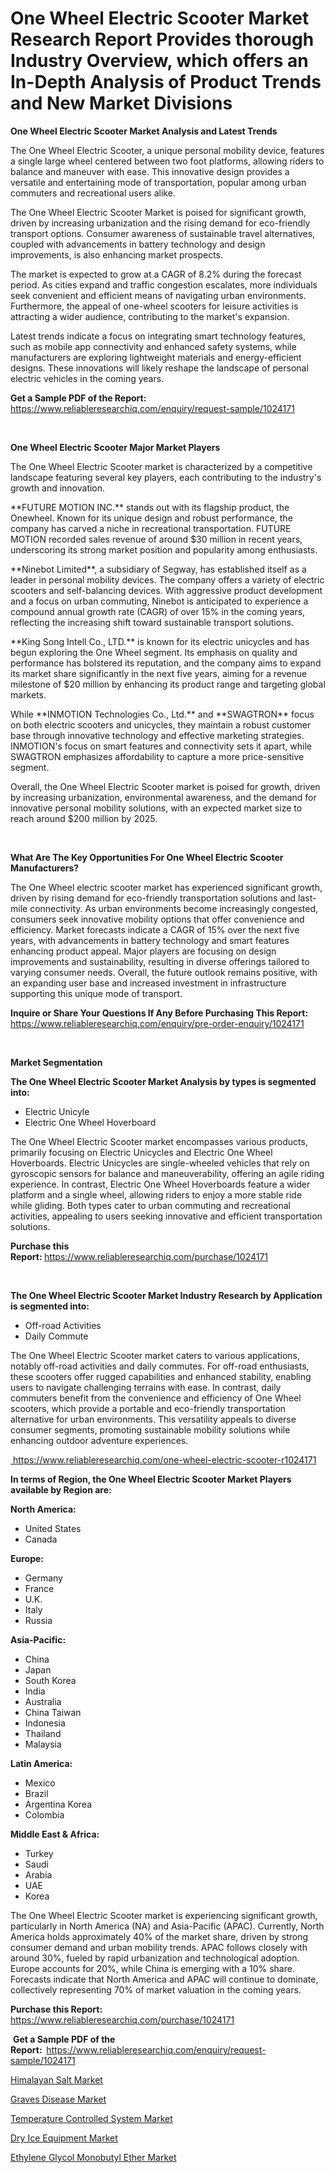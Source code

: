 <p><h1>One Wheel Electric Scooter Market Research Report Provides thorough Industry Overview, which offers an In-Depth Analysis of Product Trends and New Market Divisions</h1></p><p><strong>One Wheel Electric Scooter Market Analysis and Latest Trends</strong></p>
<p><p>The One Wheel Electric Scooter, a unique personal mobility device, features a single large wheel centered between two foot platforms, allowing riders to balance and maneuver with ease. This innovative design provides a versatile and entertaining mode of transportation, popular among urban commuters and recreational users alike. </p><p>The One Wheel Electric Scooter Market is poised for significant growth, driven by increasing urbanization and the rising demand for eco-friendly transport options. Consumer awareness of sustainable travel alternatives, coupled with advancements in battery technology and design improvements, is also enhancing market prospects. </p><p>The market is expected to grow at a CAGR of 8.2% during the forecast period. As cities expand and traffic congestion escalates, more individuals seek convenient and efficient means of navigating urban environments. Furthermore, the appeal of one-wheel scooters for leisure activities is attracting a wider audience, contributing to the market's expansion. </p><p>Latest trends indicate a focus on integrating smart technology features, such as mobile app connectivity and enhanced safety systems, while manufacturers are exploring lightweight materials and energy-efficient designs. These innovations will likely reshape the landscape of personal electric vehicles in the coming years.</p></p>
<p><strong>Get a Sample PDF of the Report:&nbsp;</strong> <a href="https://www.reliableresearchiq.com/enquiry/request-sample/1024171?utm_campaign=99&utm_medium=2&utm_source=Github&utm_content=ia&utm_term=07032025&utm_id=one-wheel-electric-scooter">https://www.reliableresearchiq.com/enquiry/request-sample/1024171</a></p>
<p>&nbsp;</p>
<p><strong>One Wheel Electric Scooter Major Market Players</strong></p>
<p><p>The One Wheel Electric Scooter market is characterized by a competitive landscape featuring several key players, each contributing to the industry's growth and innovation.</p><p>**FUTURE MOTION INC.** stands out with its flagship product, the Onewheel. Known for its unique design and robust performance, the company has carved a niche in recreational transportation. FUTURE MOTION recorded sales revenue of around $30 million in recent years, underscoring its strong market position and popularity among enthusiasts.</p><p>**Ninebot Limited**, a subsidiary of Segway, has established itself as a leader in personal mobility devices. The company offers a variety of electric scooters and self-balancing devices. With aggressive product development and a focus on urban commuting, Ninebot is anticipated to experience a compound annual growth rate (CAGR) of over 15% in the coming years, reflecting the increasing shift toward sustainable transport solutions.</p><p>**King Song Intell Co., LTD.** is known for its electric unicycles and has begun exploring the One Wheel segment. Its emphasis on quality and performance has bolstered its reputation, and the company aims to expand its market share significantly in the next five years, aiming for a revenue milestone of $20 million by enhancing its product range and targeting global markets.</p><p>While **INMOTION Technologies Co., Ltd.** and **SWAGTRON** focus on both electric scooters and unicycles, they maintain a robust customer base through innovative technology and effective marketing strategies. INMOTION's focus on smart features and connectivity sets it apart, while SWAGTRON emphasizes affordability to capture a more price-sensitive segment.</p><p>Overall, the One Wheel Electric Scooter market is poised for growth, driven by increasing urbanization, environmental awareness, and the demand for innovative personal mobility solutions, with an expected market size to reach around $200 million by 2025.</p></p>
<p>&nbsp;</p>
<p><strong>What Are The Key Opportunities For One Wheel Electric Scooter Manufacturers?</strong></p>
<p><p>The One Wheel electric scooter market has experienced significant growth, driven by rising demand for eco-friendly transportation solutions and last-mile connectivity. As urban environments become increasingly congested, consumers seek innovative mobility options that offer convenience and efficiency. Market forecasts indicate a CAGR of 15% over the next five years, with advancements in battery technology and smart features enhancing product appeal. Major players are focusing on design improvements and sustainability, resulting in diverse offerings tailored to varying consumer needs. Overall, the future outlook remains positive, with an expanding user base and increased investment in infrastructure supporting this unique mode of transport.</p></p>
<p><strong>Inquire or Share Your Questions If Any Before Purchasing This Report:</strong> <a href="https://www.reliableresearchiq.com/enquiry/pre-order-enquiry/1024171?utm_campaign=99&utm_medium=2&utm_source=Github&utm_content=ia&utm_term=07032025&utm_id=one-wheel-electric-scooter">https://www.reliableresearchiq.com/enquiry/pre-order-enquiry/1024171</a></p>
<p>&nbsp;</p>
<p><strong>Market Segmentation</strong></p>
<p><strong>The One Wheel Electric Scooter Market Analysis by types is segmented into:</strong></p>
<p><ul><li>Electric Unicyle</li><li>Electric One Wheel Hoverboard</li></ul></p>
<p><p>The One Wheel Electric Scooter market encompasses various products, primarily focusing on Electric Unicycles and Electric One Wheel Hoverboards. Electric Unicycles are single-wheeled vehicles that rely on gyroscopic sensors for balance and maneuverability, offering an agile riding experience. In contrast, Electric One Wheel Hoverboards feature a wider platform and a single wheel, allowing riders to enjoy a more stable ride while gliding. Both types cater to urban commuting and recreational activities, appealing to users seeking innovative and efficient transportation solutions.</p></p>
<p><strong>Purchase this Report:&nbsp;</strong><a href="https://www.reliableresearchiq.com/purchase/1024171?utm_campaign=99&utm_medium=2&utm_source=Github&utm_content=ia&utm_term=07032025&utm_id=one-wheel-electric-scooter">https://www.reliableresearchiq.com/purchase/1024171</a></p>
<p>&nbsp;</p>
<p><strong>The One Wheel Electric Scooter Market Industry Research by Application is segmented into:</strong></p>
<p><ul><li>Off-road Activities</li><li>Daily Commute</li></ul></p>
<p><p>The One Wheel Electric Scooter market caters to various applications, notably off-road activities and daily commutes. For off-road enthusiasts, these scooters offer rugged capabilities and enhanced stability, enabling users to navigate challenging terrains with ease. In contrast, daily commuters benefit from the convenience and efficiency of One Wheel scooters, which provide a portable and eco-friendly transportation alternative for urban environments. This versatility appeals to diverse consumer segments, promoting sustainable mobility solutions while enhancing outdoor adventure experiences.</p></p>
<p><a href="https://www.reliableresearchiq.com/one-wheel-electric-scooter-r1024171?utm_campaign=99&utm_medium=2&utm_source=Github&utm_content=ia&utm_term=07032025&utm_id=one-wheel-electric-scooter">&nbsp;https://www.reliableresearchiq.com/one-wheel-electric-scooter-r1024171</a></p>
<p><strong>In terms of Region, the One Wheel Electric Scooter Market Players available by Region are:</strong></p>
<p>
    <p> <strong> North America: </strong>
        <ul>
            <li>United States</li>
            <li>Canada</li>
        </ul>
        </p> 
    <p> <strong> Europe: </strong>
        <ul>
            <li>Germany</li>
            <li>France</li>
            <li>U.K.</li>
            <li>Italy</li>
            <li>Russia</li>
        </ul>
        </p> 
    <p> <strong> Asia-Pacific: </strong>
        <ul>
            <li>China</li>
            <li>Japan</li>
            <li>South Korea</li>
            <li>India</li>
            <li>Australia</li>
            <li>China Taiwan</li>
            <li>Indonesia</li>
            <li>Thailand</li>
            <li>Malaysia</li>
        </ul>
        </p> 
    <p> <strong> Latin America: </strong>
        <ul>
            <li>Mexico</li>
            <li>Brazil</li>
            <li>Argentina Korea</li>
            <li>Colombia</li>
        </ul>
        </p> 
    <p> <strong> Middle East & Africa: </strong>
        <ul>
            <li>Turkey</li>
            <li>Saudi</li>
            <li>Arabia</li>
            <li>UAE</li>
            <li>Korea</li>
        </ul>
    </p>
    </p>
<p><p>The One Wheel Electric Scooter market is experiencing significant growth, particularly in North America (NA) and Asia-Pacific (APAC). Currently, North America holds approximately 40% of the market share, driven by strong consumer demand and urban mobility trends. APAC follows closely with around 30%, fueled by rapid urbanization and technological adoption. Europe accounts for 20%, while China is emerging with a 10% share. Forecasts indicate that North America and APAC will continue to dominate, collectively representing 70% of market valuation in the coming years.</p></p>
<p><strong>Purchase this Report: </strong><a href="https://www.reliableresearchiq.com/purchase/1024171?utm_campaign=99&utm_medium=2&utm_source=Github&utm_content=ia&utm_term=07032025&utm_id=one-wheel-electric-scooter">https://www.reliableresearchiq.com/purchase/1024171</a></p>
<p>&nbsp;<strong>Get a Sample PDF of the Report:&nbsp;&nbsp;</strong><a href="https://www.reliableresearchiq.com/enquiry/request-sample/1024171?utm_campaign=99&utm_medium=2&utm_source=Github&utm_content=ia&utm_term=07032025&utm_id=one-wheel-electric-scooter">https://www.reliableresearchiq.com/enquiry/request-sample/1024171</a></p>
<p><strong></strong></p>
<p><p><a href="https://github.com/vespigeakexc/Market-Research-Report-List-1/blob/main/himalayan-salt-market.md?utm_campaign=99&utm_medium=2&utm_source=Github&utm_content=ia&utm_term=07032025&utm_id=one-wheel-electric-scooter">Himalayan Salt Market</a></p><p><a href="https://github.com/bartzthateis/Market-Research-Report-List-1/blob/main/graves-disease-market.md?utm_campaign=99&utm_medium=2&utm_source=Github&utm_content=ia&utm_term=07032025&utm_id=one-wheel-electric-scooter">Graves Disease Market</a></p><p><a href="https://github.com/danitkeavyx7/Market-Research-Report-List-1/blob/main/temperature-controlled-system-market.md?utm_campaign=99&utm_medium=2&utm_source=Github&utm_content=ia&utm_term=07032025&utm_id=one-wheel-electric-scooter">Temperature Controlled System Market</a></p><p><a href="https://github.com/taffouasaoka/Market-Research-Report-List-1/blob/main/dry-ice-equipment-market.md?utm_campaign=99&utm_medium=2&utm_source=Github&utm_content=ia&utm_term=07032025&utm_id=one-wheel-electric-scooter">Dry Ice Equipment Market</a></p><p><a href="https://github.com/moorsdorak31/Market-Research-Report-List-1/blob/main/ethylene-glycol-monobutyl-ether-market.md?utm_campaign=99&utm_medium=2&utm_source=Github&utm_content=ia&utm_term=07032025&utm_id=one-wheel-electric-scooter">Ethylene Glycol Monobutyl Ether Market</a></p></p>